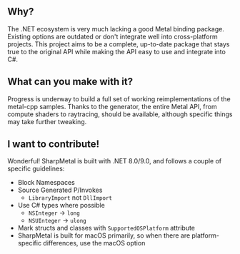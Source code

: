 ## Why?

The .NET ecosystem is very much lacking a good Metal binding package. Existing options are outdated or don't integrate well into cross-platform projects. This project aims to be a complete, up-to-date package that stays true to the original API while making the API easy to use and integrate into C#.

## What can you make with it?

Progress is underway to build a full set of working reimplementations of the metal-cpp samples. Thanks to the generator, the entire Metal API, from compute shaders to raytracing, should be available, although specific things may take further tweaking.

## I want to contribute!

Wonderful! SharpMetal is built with .NET 8.0/9.0, and follows a couple of specific guidelines:
- Block Namespaces
- Source Generated P/Invokes
  - `LibraryImport` not `DllImport`
- Use C# types where possible
  - `NSInteger` -> `long`
  - `NSUInteger` -> `ulong`
- Mark structs and classes with `SupportedOSPlatform` attribute
- SharpMetal is built for macOS primarily, so when there are platform-specific differences, use the macOS option
